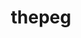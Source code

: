 ---
title: "thepeg"
layout: cache
categories: [package, develop]
meta: {"compilers": ["gcc@11.4.0"], "num_specs": 26, "num_specs_by_stack": {"hep": 26, "root": 26}, "oss": ["ubuntu22.04"], "platforms": ["linux"], "stacks": ["hep", "root"], "targets": ["x86_64_v3"], "versions": ["2.3.0"]}
spec_details: [{"compiler": "gcc@11.4.0", "hash": "4ld2lpl6tfq6u6bujozmxe725xe3itva", "os": "ubuntu22.04", "platform": "linux", "size": "-", "stacks": ["hep", "root"], "target": "x86_64_v3", "variants": ["build_system=autotools", "hepmc=3", "libs:=shared", "~rivet"], "versions": ["2.3.0"]}, {"compiler": "gcc@11.4.0", "hash": "6km5kq6jkrgudnf3d2dn6rn4phmcoglv", "os": "ubuntu22.04", "platform": "linux", "size": "-", "stacks": ["hep", "root"], "target": "x86_64_v3", "variants": ["build_system=autotools", "hepmc=3", "libs:=shared", "~rivet"], "versions": ["2.3.0"]}, {"compiler": "gcc@11.4.0", "hash": "6oww2ssxik3ljbyoclner2c54kudgjrn", "os": "ubuntu22.04", "platform": "linux", "size": "-", "stacks": ["hep", "root"], "target": "x86_64_v3", "variants": ["build_system=autotools", "hepmc=3", "libs:=shared", "~rivet"], "versions": ["2.3.0"]}, {"compiler": "gcc@11.4.0", "hash": "abduu5qpze727fqovyatqe2abzgwggdv", "os": "ubuntu22.04", "platform": "linux", "size": "-", "stacks": ["hep", "root"], "target": "x86_64_v3", "variants": ["build_system=autotools", "hepmc=3", "libs:=shared", "~rivet"], "versions": ["2.3.0"]}, {"compiler": "gcc@11.4.0", "hash": "cgxnhpma3cfd5knepywohjib7pgqaogu", "os": "ubuntu22.04", "platform": "linux", "size": "-", "stacks": ["hep", "root"], "target": "x86_64_v3", "variants": ["build_system=autotools", "hepmc=3", "libs:=shared", "~rivet"], "versions": ["2.3.0"]}, {"compiler": "gcc@11.4.0", "hash": "dyce7rhldvgvrdu3nmukzwiqm26ea3kr", "os": "ubuntu22.04", "platform": "linux", "size": "-", "stacks": ["hep", "root"], "target": "x86_64_v3", "variants": ["build_system=autotools", "hepmc=3", "libs:=shared", "~rivet"], "versions": ["2.3.0"]}, {"compiler": "gcc@11.4.0", "hash": "ev5s35xagj6tuee45yv6jzdtw5r2wg4f", "os": "ubuntu22.04", "platform": "linux", "size": "-", "stacks": ["hep", "root"], "target": "x86_64_v3", "variants": ["build_system=autotools", "hepmc=3", "libs:=shared", "~rivet"], "versions": ["2.3.0"]}, {"compiler": "gcc@11.4.0", "hash": "fkm3fbmfux2e4gcxeurmhd6icxc4gl5g", "os": "ubuntu22.04", "platform": "linux", "size": "-", "stacks": ["hep", "root"], "target": "x86_64_v3", "variants": ["build_system=autotools", "hepmc=3", "libs:=shared", "~rivet"], "versions": ["2.3.0"]}, {"compiler": "gcc@11.4.0", "hash": "g5vz7qrklzvgfulhhk5g445m2aktw3eh", "os": "ubuntu22.04", "platform": "linux", "size": "-", "stacks": ["hep", "root"], "target": "x86_64_v3", "variants": ["build_system=autotools", "hepmc=3", "libs:=shared", "~rivet"], "versions": ["2.3.0"]}, {"compiler": "gcc@11.4.0", "hash": "iaujztg54td2wwsb3g2psifbzsgh7x43", "os": "ubuntu22.04", "platform": "linux", "size": "-", "stacks": ["hep", "root"], "target": "x86_64_v3", "variants": ["build_system=autotools", "hepmc=3", "libs:=shared", "~rivet"], "versions": ["2.3.0"]}, {"compiler": "gcc@11.4.0", "hash": "jetlxnrsgj7adxyekaiij4qvg6z5ardv", "os": "ubuntu22.04", "platform": "linux", "size": "-", "stacks": ["hep", "root"], "target": "x86_64_v3", "variants": ["build_system=autotools", "hepmc=3", "libs:=shared", "~rivet"], "versions": ["2.3.0"]}, {"compiler": "gcc@11.4.0", "hash": "jum5kbdjjqeokm7xrdbhywajywxifwtf", "os": "ubuntu22.04", "platform": "linux", "size": "-", "stacks": ["hep", "root"], "target": "x86_64_v3", "variants": ["build_system=autotools", "hepmc=3", "libs:=shared", "~rivet"], "versions": ["2.3.0"]}, {"compiler": "gcc@11.4.0", "hash": "laklra3ltqo2evzkoscrtpflcurcsmed", "os": "ubuntu22.04", "platform": "linux", "size": "-", "stacks": ["hep", "root"], "target": "x86_64_v3", "variants": ["build_system=autotools", "hepmc=3", "libs:=shared", "~rivet"], "versions": ["2.3.0"]}, {"compiler": "gcc@11.4.0", "hash": "md3v33phsvghpnckrvj673e5pld7xnvk", "os": "ubuntu22.04", "platform": "linux", "size": "-", "stacks": ["hep", "root"], "target": "x86_64_v3", "variants": ["build_system=autotools", "hepmc=3", "libs:=shared", "~rivet"], "versions": ["2.3.0"]}, {"compiler": "gcc@11.4.0", "hash": "n2t3whrqqfk5vppzerehkmz3rpdajxwp", "os": "ubuntu22.04", "platform": "linux", "size": "-", "stacks": ["hep", "root"], "target": "x86_64_v3", "variants": ["build_system=autotools", "hepmc=3", "libs:=shared", "~rivet"], "versions": ["2.3.0"]}, {"compiler": "gcc@11.4.0", "hash": "orc6mvg6r5kaqt3kungdxrhz734hfdub", "os": "ubuntu22.04", "platform": "linux", "size": "-", "stacks": ["hep", "root"], "target": "x86_64_v3", "variants": ["build_system=autotools", "hepmc=3", "libs:=shared", "~rivet"], "versions": ["2.3.0"]}, {"compiler": "gcc@11.4.0", "hash": "qrbdgqil7wvvp4b7xs6auetxhooypm4u", "os": "ubuntu22.04", "platform": "linux", "size": "-", "stacks": ["hep", "root"], "target": "x86_64_v3", "variants": ["build_system=autotools", "hepmc=3", "libs:=shared", "~rivet"], "versions": ["2.3.0"]}, {"compiler": "gcc@11.4.0", "hash": "rbiq7ug7ag3dhn2klxhxxwkdxbjn374t", "os": "ubuntu22.04", "platform": "linux", "size": "-", "stacks": ["hep", "root"], "target": "x86_64_v3", "variants": ["build_system=autotools", "hepmc=3", "libs:=shared", "~rivet"], "versions": ["2.3.0"]}, {"compiler": "gcc@11.4.0", "hash": "rc6n3fbqxl5y5zs2mrzmnn7y5b5yysb6", "os": "ubuntu22.04", "platform": "linux", "size": "-", "stacks": ["hep", "root"], "target": "x86_64_v3", "variants": ["build_system=autotools", "hepmc=3", "libs:=shared", "~rivet"], "versions": ["2.3.0"]}, {"compiler": "gcc@11.4.0", "hash": "s6doe6ht2gwphcfodiypo33n4ftjqshu", "os": "ubuntu22.04", "platform": "linux", "size": "-", "stacks": ["hep", "root"], "target": "x86_64_v3", "variants": ["build_system=autotools", "hepmc=3", "libs:=shared", "~rivet"], "versions": ["2.3.0"]}, {"compiler": "gcc@11.4.0", "hash": "t3k76a7qbj3wjkazgbitpkmvzk4jkvb5", "os": "ubuntu22.04", "platform": "linux", "size": "-", "stacks": ["hep", "root"], "target": "x86_64_v3", "variants": ["build_system=autotools", "hepmc=3", "libs:=shared", "~rivet"], "versions": ["2.3.0"]}, {"compiler": "gcc@11.4.0", "hash": "tuy2ifszicz7wlfi4dxtphi7t3li6yfo", "os": "ubuntu22.04", "platform": "linux", "size": "-", "stacks": ["hep", "root"], "target": "x86_64_v3", "variants": ["build_system=autotools", "hepmc=3", "libs:=shared", "~rivet"], "versions": ["2.3.0"]}, {"compiler": "gcc@11.4.0", "hash": "vszie4u4yr3aczm4p75gurecjpapthae", "os": "ubuntu22.04", "platform": "linux", "size": "-", "stacks": ["hep", "root"], "target": "x86_64_v3", "variants": ["build_system=autotools", "hepmc=3", "libs:=shared", "~rivet"], "versions": ["2.3.0"]}, {"compiler": "gcc@11.4.0", "hash": "weyke7dpy6h33a2z3wouduwcpsslrw2x", "os": "ubuntu22.04", "platform": "linux", "size": "-", "stacks": ["hep", "root"], "target": "x86_64_v3", "variants": ["build_system=autotools", "hepmc=3", "libs:=shared", "~rivet"], "versions": ["2.3.0"]}, {"compiler": "gcc@11.4.0", "hash": "z6mvfc42imzloumk2wk3xm7y2ggj6ks4", "os": "ubuntu22.04", "platform": "linux", "size": "-", "stacks": ["hep", "root"], "target": "x86_64_v3", "variants": ["build_system=autotools", "hepmc=3", "libs:=shared", "~rivet"], "versions": ["2.3.0"]}, {"compiler": "gcc@11.4.0", "hash": "zpmi2h4bgeofkivcftwxuzlmrkltp6jz", "os": "ubuntu22.04", "platform": "linux", "size": "-", "stacks": ["hep", "root"], "target": "x86_64_v3", "variants": ["build_system=autotools", "hepmc=3", "libs:=shared", "~rivet"], "versions": ["2.3.0"]}]
---